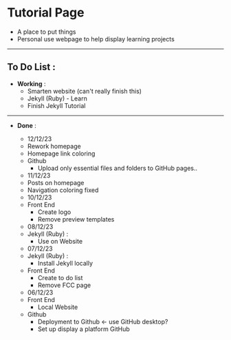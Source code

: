 # Tutorial Page
- A place to put things
- Personal use webpage to help display learning projects

---

## To Do List :

- **Working** :
    - Smarten website (can't really finish this)
    - Jekyll (Ruby) - Learn 
    - Finish Jekyll Tutorial
    
---

- **Done** :

	- 12/12/23
	- Rework homepage
	- Homepage link coloring
	- Github
		- Upload only essential files and folders to GitHub pages..
	- 11/12/23
	- Posts on homepage
	- Navigation coloring fixed
	- 10/12/23
	- Front End
		- Create logo
		- Remove preview templates
	- 08/12/23
	- Jekyll (Ruby) :
		- Use on Website
	- 07/12/23
	- Jekyll (Ruby) :
		- Install Jekyll locally
	- Front End
		- Create to do list
		- Remove FCC page
	- 06/12/23
	- Front End
		- Local Website
	- Github
		- Deployment to Github <- use GitHub desktop?
		- Set up display a platform GitHub